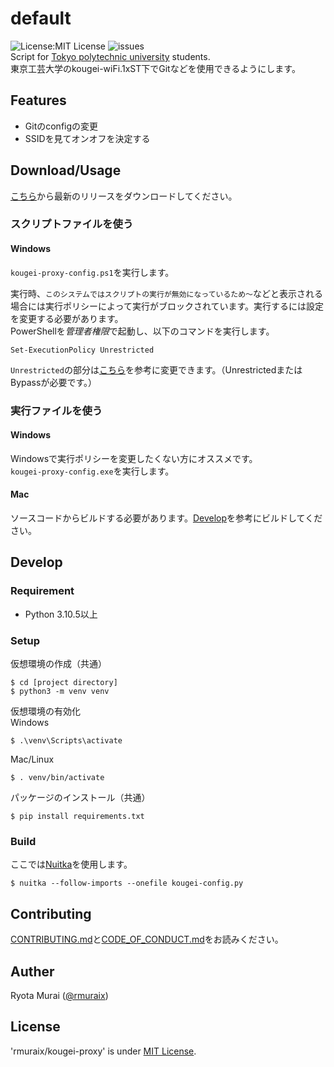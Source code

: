 # default
![License:MIT License](https://img.shields.io/github/license/rmuraix/kougei-proxy)
![issues](https://img.shields.io/github/issues/rmuraix/kougei-proxy)  
Script for [Tokyo polytechnic university](https://t-kougei.ac.jp/) students.  
東京工芸大学のkougei-wiFi.1xST下でGitなどを使用できるようにします。
## Features
- Gitのconfigの変更
- SSIDを見てオンオフを決定する
## Download/Usage
[こちら](https://github.com/rmuraix/kougei-proxy/releases)から最新のリリースをダウンロードしてください。
### スクリプトファイルを使う
#### Windows
`kougei-proxy-config.ps1`を実行します。  

実行時、`このシステムではスクリプトの実行が無効になっているため～`などと表示される場合には実行ポリシーによって実行がブロックされています。実行するには設定を変更する必要があります。  
PowerShellを*管理者権限*で起動し、以下のコマンドを実行します。
```shell
Set-ExecutionPolicy Unrestricted
```  
`Unrestricted`の部分は[こちら](https://docs.microsoft.com/ja-jp/powershell/module/microsoft.powershell.core/about/about_execution_policies?view=powershell-7.2#powershell-execution-policies)を参考に変更できます。（UnrestrictedまたはBypassが必要です。）
### 実行ファイルを使う
#### Windows
Windowsで実行ポリシーを変更したくない方にオススメです。  
`kougei-proxy-config.exe`を実行します。 
#### Mac
ソースコードからビルドする必要があります。[Develop](#develop)を参考にビルドしてください。
## Develop
### Requirement
- Python 3.10.5以上
### Setup
仮想環境の作成（共通）
```shell
$ cd [project directory]
$ python3 -m venv venv
```
仮想環境の有効化  
Windows  
```shell
$ .\venv\Scripts\activate
```
Mac/Linux  
```shell
$ . venv/bin/activate
```
パッケージのインストール（共通）
```shell
$ pip install requirements.txt
```
### Build
ここでは[Nuitka](https://github.com/Nuitka/Nuitka)を使用します。
```shell
$ nuitka --follow-imports --onefile kougei-config.py
```
## Contributing  
[CONTRIBUTING.md](/CONTRIBUTING.md)と[CODE_OF_CONDUCT.md](/CODE_OF_CONDUCT.md)をお読みください。   
## Auther
Ryota Murai ([@rmuraix](https://github.com/rmuraix))  
## License
'rmuraix/kougei-proxy' is under [MIT License](/LICENSE).